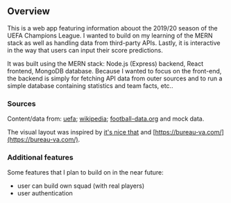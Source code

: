 ## Overview

This is a web app featuring information abouot the 2019/20 season of the UEFA Champions League. I wanted to build on my learning of the MERN stack as well as handling data from third-party APIs. Lastly, it is interactive in the way that users can input their score predictions.

It was built using the MERN stack: Node.js (Express) backend, React frontend, MongoDB database. Because I wanted to focus on the front-end, the backend is simply for fetching API data from outer sources and to run a simple database containing statistics and team facts, etc..</p>

### Sources

Content/data from: [uefa](https://uefa.com); [wikipedia](https://en.wikipedia.org/wiki/UEFA_Champions_League); [football-data.org](https://football-data.org)
and mock data.

The visual layout was inspired by [it's nice that](https://itsnicethat.com) and [https://bureau-va.com/](https://bureau-va.com/).

### Additional features

Some features that I plan to build on in the near future:

- user can build own squad (with real players)
- user authentication
